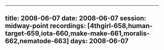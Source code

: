 
---
title: 2008-06-07
date:  2008-06-07
session: midway-point
recordings: [4thgirl-658,human-target-659,iota-660,make-make-661,moralis-662,nematode-663]
days: 2008-06-07
---
